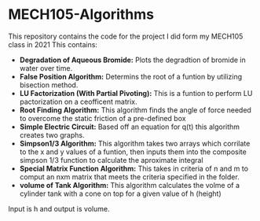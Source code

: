 # MECH105-Algorithms
This repository contains the code for the project I did form my MECH105 class in 2021
This contains:
* **Degradation of Aqueous Bromide:** Plots the degradtion of bromide in water over time.
* **False Position Algorithm:** Determins the root of a funtion by utilizing bisection method.
* **LU Factorization (With Partial Pivoting):** This is a funtion to perform LU pactorization on a ceofficent matrix.
* **Root Finding Algorithm:** This algorithm finds the angle of force needed to overcome the static friction of a pre-defined box
* **Simple Electric Circuit:** Based off an equation for q(t) this algorithm creates two graphs.
* **Simpson1/3 Algorithm:** This algorithm takes two arrays which corrilate to the x and y values of a funtion, then inputs them into the composite simpson 1/3 function to calculate the aproximate integral
* **Special Matrix Function Algorithm:** This takes in criteria of n and m to comput an nxm matrix that meets the criteria specified in the folder.
* **volume of Tank Algorithm:** This algorithm calculates the volme of a cylinder tank with a cone on top for a given value of h (height)

Input is h and output is volume. 
